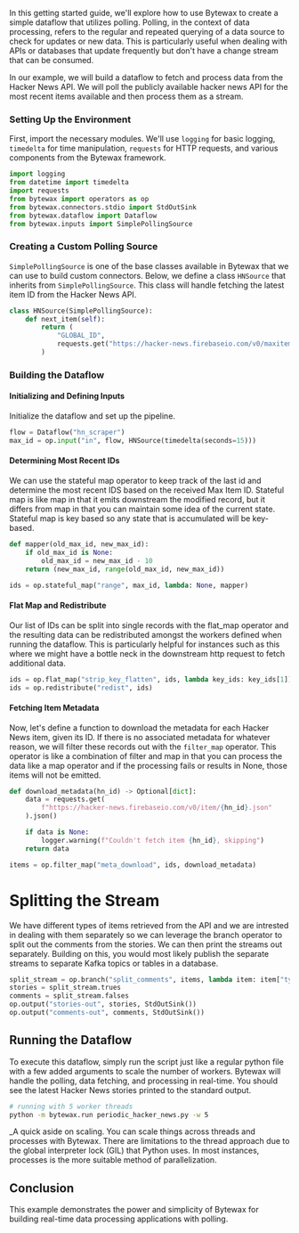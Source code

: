 In this getting started guide, we'll explore how to use Bytewax to create a simple dataflow that utilizes polling. Polling, in the context of data processing, refers to the regular and repeated querying of a data source to check for updates or new data. This is particularly useful when dealing with APIs or databases that update frequently but don't have a change stream that can be consumed.

In our example, we will build a dataflow to fetch and process data from the Hacker News API. We will poll the publicly available hacker news API for the most recent items available and then process them as a stream.

### Setting Up the Environment

First, import the necessary modules. We'll use `logging` for basic logging, `timedelta` for time manipulation, `requests` for HTTP requests, and various components from the Bytewax framework.

```python
import logging
from datetime import timedelta
import requests
from bytewax import operators as op
from bytewax.connectors.stdio import StdOutSink
from bytewax.dataflow import Dataflow
from bytewax.inputs import SimplePollingSource
```

### Creating a Custom Polling Source

`SimplePollingSource` is one of the base classes available in Bytewax that we can use to build custom connectors. Below, we define a class `HNSource` that inherits from `SimplePollingSource`. This class will handle fetching the latest item ID from the Hacker News API.

```python
class HNSource(SimplePollingSource):
    def next_item(self):
        return (
            "GLOBAL_ID",
            requests.get("https://hacker-news.firebaseio.com/v0/maxitem.json").json(),
        )
```

### Building the Dataflow

#### Initializing and Defining Inputs

Initialize the dataflow and set up the pipeline.

```python
flow = Dataflow("hn_scraper")
max_id = op.input("in", flow, HNSource(timedelta(seconds=15)))
```

#### Determining Most Recent IDs

We can use the stateful map operator to keep track of the last id and determine the most recent IDS based on the received Max Item ID. Stateful map is like map in that it emits downstream the modified record, but it differs from map in that you can maintain some idea of the current state. Stateful map is key based so any state that is accumulated will be key-based.

```python
def mapper(old_max_id, new_max_id):
    if old_max_id is None:
        old_max_id = new_max_id - 10
    return (new_max_id, range(old_max_id, new_max_id))

ids = op.stateful_map("range", max_id, lambda: None, mapper)
```

#### Flat Map and Redistribute

Our list of IDs can be split into single records with the flat_map operator and the resulting data can be redistributed amongst the workers defined when running the dataflow. This is particularly helpful for instances such as this where we might have a bottle neck in the downstream http request to fetch additional data.

```python
ids = op.flat_map("strip_key_flatten", ids, lambda key_ids: key_ids[1])
ids = op.redistribute("redist", ids)
```

#### Fetching Item Metadata

Now, let's define a function to download the metadata for each Hacker News item, given its ID. If there is no associated metadata for whatever reason, we will filter these records out with the `filter_map` operator. This operator is like a combination of filter and map in that you can process the data like a map operator and if the processing fails or results in None, those items will not be emitted.

```python
def download_metadata(hn_id) -> Optional[dict]:
    data = requests.get(
        f"https://hacker-news.firebaseio.com/v0/item/{hn_id}.json"
    ).json()

    if data is None:
        logger.warning(f"Couldn't fetch item {hn_id}, skipping")
    return data

items = op.filter_map("meta_download", ids, download_metadata)
```

# Splitting the Stream

We have different types of items retrieved from the API and we are intrested in dealing with them separately so we can leverage the branch operator to split out the comments from the stories. We can then print the streams out separately. Building on this, you would most likely publish the separate streams to separate Kafka topics or tables in a database.

```python
split_stream = op.branch("split_comments", items, lambda item: item["type"]=="story")
stories = split_stream.trues
comments = split_stream.falses
op.output("stories-out", stories, StdOutSink())
op.output("comments-out", comments, StdOutSink())
```

## Running the Dataflow

To execute this dataflow, simply run the script just like a regular python file with a few added arguments to scale the number of workers. Bytewax will handle the polling, data fetching, and processing in real-time. You should see the latest Hacker News stories printed to the standard output.

```bash
# running with 5 worker threads
python -m bytewax.run periodic_hacker_news.py -w 5
```

_A quick aside on scaling. You can scale things across threads and processes with Bytewax. There are limitations to the thread approach due to the global interpreter lock (GIL) that Python uses. In most instances, processes is the more suitable method of parallelization.

## Conclusion

This example demonstrates the power and simplicity of Bytewax for building real-time data processing applications with polling.
